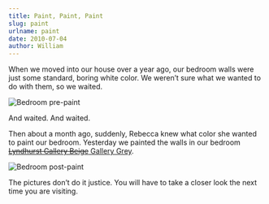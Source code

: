 ```yaml
---
title: Paint, Paint, Paint
slug: paint
urlname: paint
date: 2010-07-04
author: William
---
```

When we moved into our house over a year ago, our bedroom walls were just some
standard, boring white color. We weren&#x02bc;t sure what we wanted to do with
them, so we waited.

<img src="{static}/images/2010-07-03-bedroom-prepaint.jpg" alt="Bedroom pre-paint" class="img-fluid">

And waited. And waited.

Then about a month ago, suddenly, Rebecca knew what color she wanted to paint
our bedroom. Yesterday we painted the walls in our bedroom [<strike>Lyndhurst
Gallery Beige</strike> Gallery Grey][a].

<img src="{static}/images/2010-07-03-bedroom-postpaint.jpg" alt="Bedroom post-paint" class="img-fluid">

The pictures don&#x02bc;t do it justice. You will have to take a closer look the
next time you are visiting.

[a]: https://www.valsparpaint.com/en/explore-colors/painter/color-selector.html?colors=2006-10B
